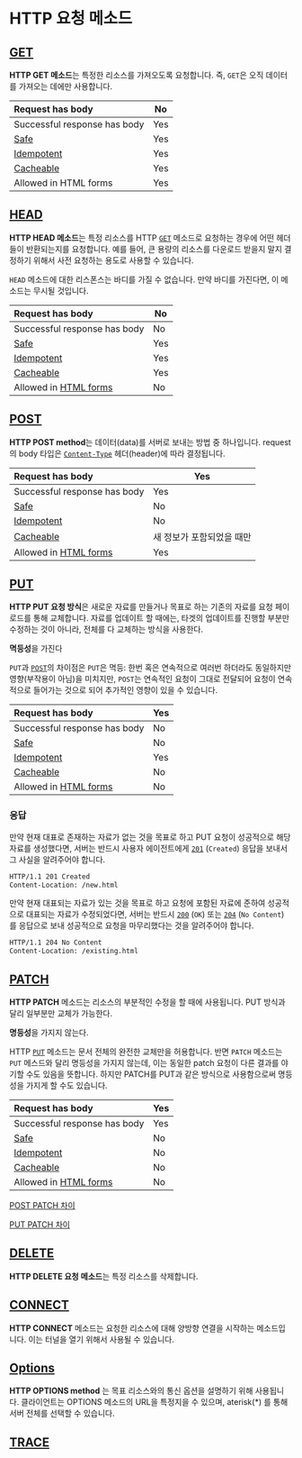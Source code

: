 # HTTP 요청 메소드

## [GET](https://developer.mozilla.org/ko/docs/Web/HTTP/Methods/GET)

**HTTP GET 메소드**는 특정한 리소스를 가져오도록 요청합니다. 즉, `GET`은 오직 데이터를 가져오는 데에만 사용합니다.

| Request has body                                             | No   |
| :----------------------------------------------------------- | ---- |
| Successful response has body                                 | Yes  |
| [Safe](https://developer.mozilla.org/ko/docs/Glossary/Safe)  | Yes  |
| [Idempotent](https://developer.mozilla.org/ko/docs/Glossary/Idempotent) | Yes  |
| [Cacheable](https://developer.mozilla.org/ko/docs/Glossary/Cacheable) | Yes  |
| Allowed in HTML forms                                        | Yes  |



## [HEAD](https://developer.mozilla.org/ko/docs/Web/HTTP/Methods/HEAD)

**HTTP HEAD 메소드**는 특정 리소스를 HTTP [`GET`](https://developer.mozilla.org/ko/docs/Web/HTTP/Methods/GET) 메소드로 요청하는 경우에 어떤 헤더들이 반환되는지를 요청합니다. 예를 들어, 큰 용량의 리소스를 다운로드 받을지 말지 결정하기 위해서 사전 요청하는 용도로 사용할 수 있습니다.

`HEAD` 메소드에 대한 리스폰스는 바디를 가질 수 없습니다. 만약 바디를 가진다면, 이 메소드는 무시될 것입니다.

| Request has body                                             | No   |
| :----------------------------------------------------------- | ---- |
| Successful response has body                                 | No   |
| [Safe](https://developer.mozilla.org/ko/docs/Glossary/Safe)  | Yes  |
| [Idempotent](https://developer.mozilla.org/ko/docs/Glossary/Idempotent) | Yes  |
| [Cacheable](https://developer.mozilla.org/ko/docs/Glossary/Cacheable) | Yes  |
| Allowed in [HTML forms](https://developer.mozilla.org/en-US/docs/Web/Guide/HTML/Forms) | No   |



## [POST](https://developer.mozilla.org/ko/docs/Web/HTTP/Methods/POST)

**HTTP POST method**는 데이터(data)를 서버로 보내는 방법 중 하나입니다. request의 body 타입은 [`Content-Type`](https://developer.mozilla.org/ko/docs/Web/HTTP/Headers/Content-Type) 헤더(header)에 따라 결정됩니다.

| Request has body                                             | Yes                       |
| :----------------------------------------------------------- | ------------------------- |
| Successful response has body                                 | Yes                       |
| [Safe](https://developer.mozilla.org/ko/docs/Glossary/Safe)  | No                        |
| [Idempotent](https://developer.mozilla.org/ko/docs/Glossary/Idempotent) | No                        |
| [Cacheable](https://developer.mozilla.org/ko/docs/Glossary/Cacheable) | 새 정보가 포함되었을 때만 |
| Allowed in [HTML forms](https://developer.mozilla.org/en-US/docs/Web/Guide/HTML/Forms) | Yes                       |



## [PUT](https://developer.mozilla.org/ko/docs/Web/HTTP/Methods/PUT)

**HTTP PUT 요청 방식**은 새로운 자료를 만들거나 목표로 하는 기존의 자료를 요청 페이로드를 통해 교체합니다. 자료를 업데이트 할 때에는, 타겟의 업데이트를 진행할 부분만 수정하는 것이 아니라, 전체를 다 교체하는 방식을 사용한다.

**멱등성**을 가진다

`PUT`과 [`POST`](https://developer.mozilla.org/ko/docs/Web/HTTP/Methods/POST)의 차이점은 `PUT`은 멱등: 한번 혹은 연속적으로 여러번 하더라도 동일하지만 영향(부작용이 아님)을 미치지만, `POST`는 연속적인 요청이 그대로 전달되어 요청이 연속적으로 들어가는 것으로 되어 추가적인 영향이 있을 수 있습니다.

| Request has body                                             | Yes  |
| :----------------------------------------------------------- | ---- |
| Successful response has body                                 | No   |
| [Safe](https://developer.mozilla.org/ko/docs/Glossary/Safe)  | No   |
| [Idempotent](https://developer.mozilla.org/ko/docs/Glossary/Idempotent) | Yes  |
| [Cacheable](https://developer.mozilla.org/ko/docs/Glossary/Safe) | No   |
| Allowed in [HTML forms](https://developer.mozilla.org/en-US/docs/Web/Guide/HTML/Forms) | No   |

### 응답

만약 현재 대표로 존재하는 자료가 없는 것을 목표로 하고 PUT 요청이 성공적으로 해당 자료를 생성했다면, 서버는 반드시 사용자 에이전트에게 [`201`](https://developer.mozilla.org/ko/docs/Web/HTTP/Status/201) (`Created`) 응답을 보내서 그 사실을 알려주어야 합니다.

```html
HTTP/1.1 201 Created
Content-Location: /new.html
```

만약 현재 대표되는 자료가 있는 것을 목표로 하고 요청에 포함된 자료에 준하여 성공적으로  대표되는 자료가 수정되었다면, 서버는 반드시 [`200`](https://developer.mozilla.org/ko/docs/Web/HTTP/Status/200) (`OK`) 또는 [`204`](https://developer.mozilla.org/ko/docs/Web/HTTP/Status/204) (`No Content`) 를 응답으로 보내 성공적으로 요청을 마무리했다는 것을 알려주어야 합니다.

```html
HTTP/1.1 204 No Content
Content-Location: /existing.html
```



## [PATCH](https://developer.mozilla.org/ko/docs/Web/HTTP/Methods/PATCH)

**HTTP PATCH** 메소드는 리소스의 부분적인 수정을 할 때에 사용됩니다. PUT 방식과 달리 일부분만 교체가 가능한다.

**명등성**을 가지지 않는다.

HTTP [`PUT`](https://developer.mozilla.org/ko/docs/Web/HTTP/Methods/PUT) 메소드는 문서 전체의 완전한 교체만을 허용합니다. 반면 `PATCH` 메소드는 `PUT` 메스드와 달리 명등성을 가지지 않는데, 이는 동일한 patch 요청이 다른 결과를 야기할 수도 있음을 뜻합니다. 하지만 PATCH를 PUT과 같은 방식으로 사용함으로써 명등성을 가지게 할 수도 있습니다.

| Request has body                                             | Yes  |
| :----------------------------------------------------------- | ---- |
| Successful response has body                                 | Yes  |
| [Safe](https://developer.mozilla.org/ko/docs/Glossary/Safe)  | No   |
| [Idempotent](https://developer.mozilla.org/ko/docs/Glossary/Idempotent) | No   |
| [Cacheable](https://developer.mozilla.org/ko/docs/Glossary/Cacheable) | No   |
| Allowed in [HTML forms](https://developer.mozilla.org/en-US/docs/Web/Guide/HTML/Forms) | No   |

[POST PATCH 차이](https://multifrontgarden.tistory.com/245)

[PUT PATCH 차이](https://papababo.tistory.com/269)



## [DELETE](https://developer.mozilla.org/ko/docs/Web/HTTP/Methods/DELETE)

**HTTP DELETE 요청 메소드**는 특정 리소스를 삭제합니다.

## [CONNECT](https://developer.mozilla.org/ko/docs/Web/HTTP/Methods/CONNECT)

**HTTP CONNECT** 메소드는 요청한 리소스에 대해 양방향 연결을 시작하는 메소드입니다. 이는 터널을 열기 위해서 사용될 수 있습니다.

## [Options](https://developer.mozilla.org/ko/docs/Web/HTTP/Methods/OPTIONS)

**HTTP OPTIONS method** 는 목표 리소스와의 통신 옵션을 설명하기 위해 사용됩니다. 클라이언트는 OPTIONS 메소드의 URL을 특정지을 수 있으며, aterisk(*) 를 통해 서버 전체를 선택할 수 있습니다.

## [TRACE](https://developer.mozilla.org/ko/docs/Web/HTTP/Methods/TRACE)